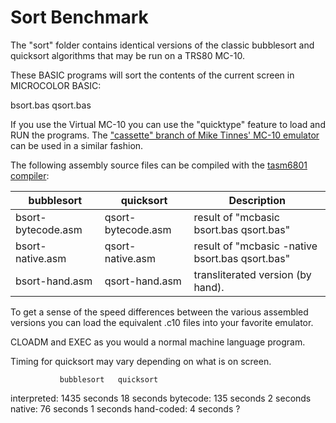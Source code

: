 # Sort Benchmark
The "sort" folder contains identical versions of the classic bubblesort and quicksort algorithms that may be run on a TRS80 MC-10.

These BASIC programs will sort the contents of the current screen in MICROCOLOR BASIC:

bsort.bas
qsort.bas

If you use the Virtual MC-10 you can use the "quicktype" feature to load and RUN the programs.
The ["cassette" branch of Mike Tinnes' MC-10 emulator](https://github.com/gregdionne/mc-10) can be used in a similar fashion.

The following assembly source files can be compiled with the [tasm6801 compiler](https://github.com/gregdionne/tasm6801):

bubblesort         | quicksort          | Description
------------------ | ------------------ | ------------------------------------------
bsort-bytecode.asm | qsort-bytecode.asm | result of "mcbasic bsort.bas qsort.bas"
bsort-native.asm   | qsort-native.asm   | result of "mcbasic -native bsort.bas qsort.bas"
bsort-hand.asm     | qsort-hand.asm     | transliterated version (by hand).

To get a sense of the speed differences between the various assembled versions you can
load the equivalent .c10 files into your favorite emulator.

CLOADM and EXEC as you would a normal machine language program.

Timing for quicksort may vary depending on what is on screen.

               bubblesort   quicksort
interpreted:  1435 seconds  18 seconds
bytecode:      135 seconds   2 seconds
native:         76 seconds   1 seconds
hand-coded:      4 seconds   ?
